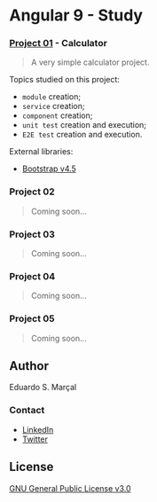 # Angular 9 - Study

### [Project 01](https://github.com/eduardosmarcal/angular-9-study/tree/Porject_01_Calculator) - Calculator

> A very simple calculator project.

Topics studied on this project:
- `module` creation;
- `service` creation;
- `component` creation;
- `unit test` creation and execution;
- `E2E test` creation and execution.

External libraries:
- [Bootstrap v4.5](https://getbootstrap.com/docs/4.5/getting-started/introduction/)

### Project 02

> Coming soon...

### Project 03

> Coming soon...

### Project 04

> Coming soon...

### Project 05

> Coming soon...

## Author

Eduardo S. Marçal

### Contact

- [LinkedIn](https://linkedin.com/in/eduardosmarcal)
- [Twitter](https://twitter.com/eduardosmarcal)

## License

[GNU General Public License v3.0](https://github.com/eduardosmarcal/angular-9-study/blob/Porject_01_Calculator/LICENSE)
